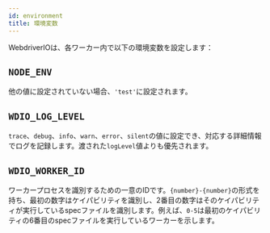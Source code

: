```yaml
---
id: environment
title: 環境変数
---
```


WebdriverIOは、各ワーカー内で以下の環境変数を設定します：

## `NODE_ENV`

他の値に設定されていない場合、`'test'`に設定されます。

## `WDIO_LOG_LEVEL`

`trace`、`debug`、`info`、`warn`、`error`、`silent`の値に設定でき、対応する詳細情報でログを記録します。渡された`logLevel`値よりも優先されます。

## `WDIO_WORKER_ID`

ワーカープロセスを識別するための一意のIDです。`{number}-{number}`の形式を持ち、最初の数字はケイパビリティを識別し、2番目の数字はそのケイパビリティが実行しているspecファイルを識別します。例えば、`0-5`は最初のケイパビリティの6番目のspecファイルを実行しているワーカーを示します。